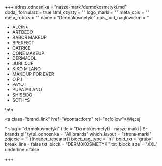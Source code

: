 +++
adres_odnosnika = "nasze-marki/dermokosmetyki.md"
dodaj_formularz = true
html_czysty = ""
logo_marki = ""
meta_opis = ""
meta_robots = ""
name = "Dermokosmetyki"
opis_pod_naglowiekm = "<ul><li>ALCINA</li><li>ARTDECO</li><li>BABOR MAKEUP</li><li>BPERFECT</li><li>CATRICE</li><li>CONE MAKEUP</li><li>DERMACOL</li><li>JURLIQUE</li><li>KIKO MILANO</li><li>MAKE UP FOR EVER</li><li>O.P.I</li><li>PAYOT</li><li>PUPA MILANO</li><li>SHISEIDO</li><li>SOTHYS</li></ul>\n\n    <p><a class=\"brand_link\" href=\"#contactform\" rel=\"nofollow\">Więcej</a></p>"
slug = "dermokosmetyki"
title = "Dermokosmetyki - nasze marki | S-brands.pl"
tytul_odnosnika = "All brands"
which_layout = "strona-marki"
zdjecie = ""
[[header_repeater]]
block_tag_type = "h1"
bold_txt = "gruby"
break_line = false
txt_block = "DERMOKOSMETYKI"
txt_block_size = "XXL"
underline = false

+++
